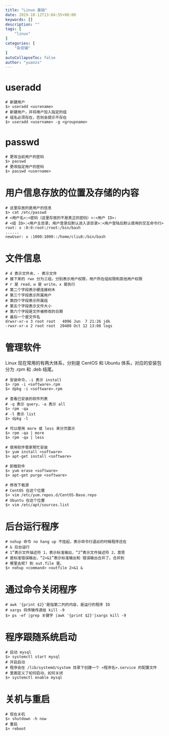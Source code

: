 ```yaml
---
title: "Linux 基础"
date: 2019-10-12T13:04:55+08:00
keywords: []
description: ""
tags: [
    "linux"
]
categories: [
    "杂货铺"
]
autoCollapseToc: false
author: "yuanzx"
---
```


# useradd

```shell
# 新建用户
$> useradd <usrename>
# 新建用户，并将用户加入指定的组
# 组名必须存在，否则会提示不存在
$> useradd <username> -g <groupname>
```

# passwd

```shell
# 更改当前用户的密码
$> passwd 
# 更改指定用户的密码
$> passwd <username>
```

# 用户信息存放的位置及存储的内容

```shell
# 这里存放的是用户的信息
$> cat /etc/passwd
# <用户名>:<密码（这里存放的不是真正的密码）>:<用户 ID>:
# <组 ID>:<用户主目录，用户登录后默认进入该目录>:<用户登陆后默认使用的交互命令行>
root: x :0:0:root:/root:/bin/bash
......
newUser: x :1000:1000::/home/cliu8:/bin/bash
```

# 文件信息

```shell
# d 表示文件夹，- 表示文件
# 接下来的 rwx 分为三组，分别表示用户权限，用户所在组权限和其他用户权限
# r 是 read，w 是 write，x 是执行
# 第二个字段表示硬连接树木
# 第三个字段表示所属用户
# 第四个字段表示所属组
# 第五个字段表示文件大小
# 第六个字段是文件被修改的日期
# 最后一个是文件名
drwxr-xr-x 3 root root   4096 Jun  7 21:26 jdk
-rwxr-xr-x 2 root root  20480 Oct 12 13:08 logs
```

# 管理软件

Linux 现在常用的有两大体系，分别是 CentOS 和 Ubuntu 体系，对应的安装包分为 .rpm 和 .deb 结尾。

```shell
# 安装命令，-i 表示 install
$> rpm -i <software>.rpm
$> dpkg -i <software>.rpm

# 查看已安装的软件列表
# -q 表示 query，-a 表示 all
$> rpm -qa
# -l 表示 list
$> dpkg -l

# 可以使用 more 或 less 来分页展示
$> rpm -qa | more
$> rpm -qa | less

# 使用软件管家帮忙安装
$> yum install <software>
$> apt-get install <software>

# 卸载软件
$> yum erase <software>
$> apt-get purge <software>

# 修改下载源
# CentOS 在这个位置
$> vim /etc/yum.repos.d/CentOS-Base.repo
# Ubuntu 在这个位置
$> vim /etc/apt/sources.list
```

# 后台运行程序

```shell
# nohup 命令 no hang up 不挂起，表示命令行退出的时候程序还在
# & 后台运行
# 1”表示文件描述符 1，表示标准输出，“2”表示文件描述符 2，意思
# 是标准错误输出，“2>&1”表示标准输出和 错误输出合并了。合并到
# 哪里去呢? 到 out.file 里。
$> nohup <command> >outfile 2>&1 &
```

# 通过命令关闭程序

```shell
# awk '{print $2}'是指第二列的内容，是运行的程序 ID
# xargs 将传输传递给 kill -9
$> ps -ef |grep 关键字 |awk '{print $2}'|xargs kill -9
```

# 程序跟随系统启动

```shell
# 启动 mysql
$> systemctl start mysql
# 开启启动
# 程序会在 /lib/systemd/system 目录下创建一个 <程序名>.service 的配置文件
# 里面定义了如何启动，如何关闭
$> systemctl enable mysql
```

# 关机与重启

```shell
# 现在关机
$> shutdown -h now 
# 重启
$> reboot
```